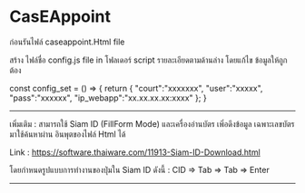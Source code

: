 # CasEAppoint

ก่อนรันไฟล์ caseappoint.Html file

สร้าง ไฟล์ชื่อ config.js file in โฟลเดอร์ script รายละเอียดตามด้านล่าง โดยแก้ไข ข้อมูลให้ถูกต้อง


const config_set = () => { 
    return { 
      "court":"xxxxxxx",
      "user":"xxxxx",
      "pass":"xxxxxx",
      "ip_webapp":"xx.xx.xx.xx:xxxx" 
    }; 
}


________________________________________________________________________________________________

เพิ่มเติม : สามารถใช้ Siam ID (FillForm Mode) และเครื่องอ่านบัตร เพิ่อดึงข้อมูล เฉพาะเลขบัตร มาใช้ค้นหาผ่าน อินพุตของไฟล์ Html ได้

Link : https://software.thaiware.com/11913-Siam-ID-Download.html

โดยกำหนดรูปแบบการทำงานของปุ่มใน Siam ID ดังนี้ : CID => Tab => Tab => Enter
________________________________________________________________________________________________
